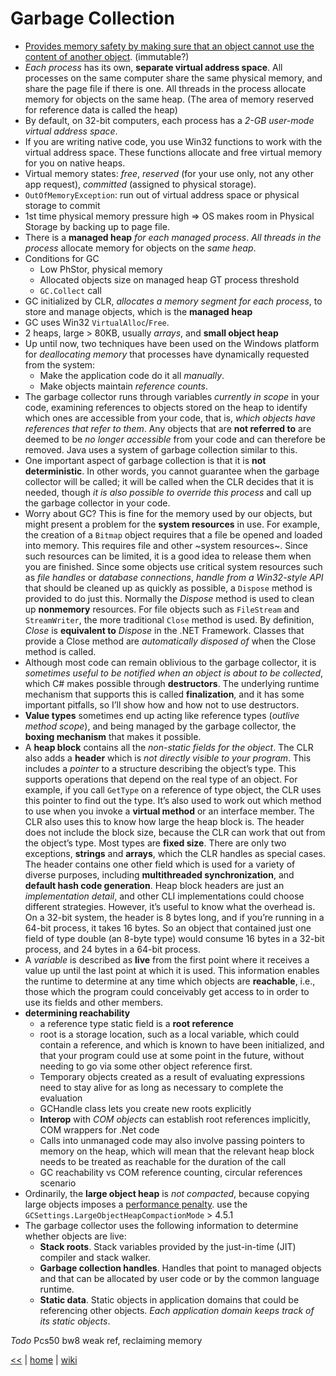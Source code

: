 # Garbage Collection

- [Provides memory safety by making sure that an object cannot use the content of another object](https://msdn.microsoft.com/en-us/library/ee787088(v=vs.110).aspx). (immutable?)
- _Each process_ has its own, **separate virtual address space**. All processes on the same computer share the same physical memory, and share the page file if there is one. All threads in the process allocate memory for objects on the same heap. (The area of memory reserved for reference data is called the heap)
- By default, on 32-bit computers, each process has a _2-GB user-mode virtual address space_. 
- If you are writing native code, you use Win32 functions to work with the virtual address space. These functions allocate and free virtual memory for you on native heaps. 
- Virtual memory states: _free_, _reserved_ (for your use only, not any other app request), _committed_ (assigned to physical storage).
- `OutOfMemoryException`: run out of virtual address space or physical storage to commit
- 1st time physical memory pressure high => OS makes room in Physical Storage by backing up to page file.
- There is a **managed heap** _for each managed process_. _All threads in the process_ allocate memory for objects on the _same heap_.
- Conditions for GC
  - Low PhStor, physical memory
  - Allocated objects size on managed heap GT process threshold
  - `GC.Collect` call 
- GC initialized by CLR, _allocates a memory segment for each process_, to store and manage objects, which is the **managed heap**
- GC uses Win32 `VirtualAlloc`/`Free`.
- 2 heaps, large > 80KB, usually _arrays_, and **small object heap**
- Up until now, two techniques have been used on the Windows platform for _deallocating memory_ that processes have dynamically requested from the system:
  - Make the application code do it all _manually_.
  - Make objects maintain _reference counts_.
- The garbage collector runs through variables _currently in scope_ in your code, examining references to objects stored on the heap to identify which ones are accessible from your code, that is, _which objects have references that refer to them_. Any objects that are **not referred to** are deemed to be _no longer accessible_ from your code and can therefore be removed. Java uses a system of garbage collection similar to this.
- One important aspect of garbage collection is that it is **not deterministic**. In other words, you cannot guarantee when the garbage collector will be called; it will be called when the CLR decides that it is needed, though _it is also possible to override this process_ and call up the garbage collector in your code.
- Worry about GC? This is fine for the memory used by our objects, but might present a problem for the **system resources** in use. For example, the creation of a `Bitmap` object requires that a file be opened and loaded into memory. This requires file and other ~system resources~. Since such resources can be limited, it is a good idea to release them when you are finished. Since some objects use critical system resources such as _file handles_ or _database connections_, _handle from a Win32-style API_ that should be cleaned up as quickly as possible, a `Dispose` method is provided to do just this. Normally the _Dispose_ method is used to clean up **nonmemory** resources. For file objects such as `FileStream` and `StreamWriter`, the more traditional `Close` method is used. By definition, _Close_ is **equivalent to** _Dispose_ in the .NET Framework. Classes that provide a Close method are _automatically disposed of_ when the Close method is called.
- Although most code can remain oblivious to the garbage collector, it is _sometimes useful to be notified when an object is about to be collected_, which C# makes possible through **destructors**. The underlying runtime mechanism that supports this is called **finalization**, and it has some important pitfalls, so I’ll show how and how not to use destructors.
- **Value types** sometimes end up acting like reference types (_outlive method scope_), and being managed by the garbage collector, the **boxing mechanism** that makes it possible.
- A **heap block** contains all the _non-static fields for the object_. The CLR also adds a **header** which is _not directly visible to your program_. This includes a _pointer_ to a structure describing the object’s type. This supports operations that depend on the real type of an object. For example, if you call `GetType` on a reference of type object, the CLR uses this pointer to find out the type. It’s also used to work out which method to use when you invoke a **virtual method** or an interface member. The CLR also uses this to know how large the heap block is. The header does not include the block size, because the CLR can work that out from the object’s type. Most types are **fixed size**. There are only two exceptions, **strings** and **arrays**, which the CLR handles as special cases. The header contains one other field which is used for a variety of diverse purposes, including **multithreaded synchronization**, and **default hash code generation**. Heap block headers are just an _implementation detail_, and other CLI implementations could choose different strategies. However, it’s useful to know what the overhead is. On a 32-bit system, the header is 8 bytes long, and if you’re running in a 64-bit process, it takes 16 bytes. So an object that contained just one field of type double (an 8-byte type) would consume 16 bytes in a 32-bit process, and 24 bytes in a 64-bit process.
- A _variable_ is described as **live** from the first point where it receives a value up until the last point at which it is used. This information enables the runtime to determine at any time which objects are **reachable**, i.e., those which the program could conceivably get access to in order to use its fields and other members.
- **determining reachability**
  - a reference type static field is a **root reference**
  - root is a storage location, such as a local variable, which could contain a reference, and which is known to have been initialized, and that your program could use at some point in the future, without needing to go via some other object reference first.
  - Temporary objects created as a result of evaluating expressions need to stay alive for as long as necessary to complete the evaluation  
  - GCHandle class lets you create new roots explicitly
  - **Interop** with _COM objects_ can establish root references implicitly, COM wrappers for .Net code
  - Calls into unmanaged code may also involve passing pointers to memory on the heap, which will mean that the relevant heap block needs to be treated as reachable for the duration of the call
  - GC reachability vs COM reference counting, circular references scenario
- Ordinarily, the **large object heap** is _not compacted_, because copying large objects imposes a [performance penalty](https://msdn.microsoft.com/en-us/library/ee787088(v=vs.110).aspx). use the `GCSettings.LargeObjectHeapCompactionMode` > 4.5.1
- The garbage collector uses the following information to determine whether objects are live:
  - **Stack roots**. Stack variables provided by the just-in-time (JIT) compiler and stack walker.
  - **Garbage collection handles**. Handles that point to managed objects and that can be allocated by user code or by the common language runtime.
  - **Static data**. Static objects in application domains that could be referencing other objects. _Each application domain keeps track of its static objects_.
  
_Todo_ Pcs50 bw8 weak ref, reclaiming memory

[<<](../csdotnet.md) | [home](../../README.md) | [wiki](https://github.com/illegitimis/Tutorial/wiki)
